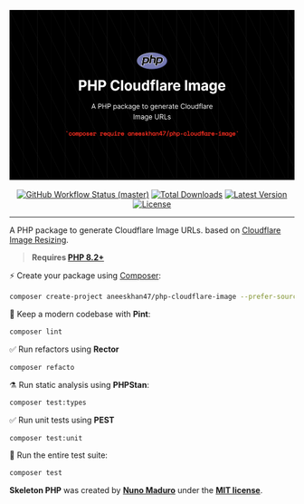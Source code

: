 <p align="center">
    <img src="https://raw.githubusercontent.com/aneeskhan47/php-cloudflare-image/main/art/banner.png" height="300" alt="PHP Cloudflare Image">
    <p align="center">
        <a href="https://github.com/aneeskhan47/php-cloudflare-image/actions"><img alt="GitHub Workflow Status (master)" src="https://github.com/aneeskhan47/php-cloudflare-image/actions/workflows/tests.yml/badge.svg"></a>
        <a href="https://packagist.org/packages/aneeskhan47/php-cloudflare-image"><img alt="Total Downloads" src="https://img.shields.io/packagist/dt/aneeskhan47/php-cloudflare-image"></a>
        <a href="https://packagist.org/packages/aneeskhan47/php-cloudflare-image"><img alt="Latest Version" src="https://img.shields.io/packagist/v/aneeskhan47/php-cloudflare-image"></a>
        <a href="https://packagist.org/packages/aneeskhan47/php-cloudflare-image"><img alt="License" src="https://img.shields.io/packagist/l/aneeskhan47/php-cloudflare-image"></a>
    </p>
</p>

------
A PHP package to generate Cloudflare Image URLs. based on [Cloudflare Image Resizing](https://developers.cloudflare.com/images/url-format).

> **Requires [PHP 8.2+](https://php.net/releases/)**

⚡️ Create your package using [Composer](https://getcomposer.org):

```bash
composer create-project aneeskhan47/php-cloudflare-image --prefer-source PackageName
```

🧹 Keep a modern codebase with **Pint**:
```bash
composer lint
```

✅ Run refactors using **Rector**
```bash
composer refacto
```

⚗️ Run static analysis using **PHPStan**:
```bash
composer test:types
```

✅ Run unit tests using **PEST**
```bash
composer test:unit
```

🚀 Run the entire test suite:
```bash
composer test
```

**Skeleton PHP** was created by **[Nuno Maduro](https://twitter.com/enunomaduro)** under the **[MIT license](https://opensource.org/licenses/MIT)**.
